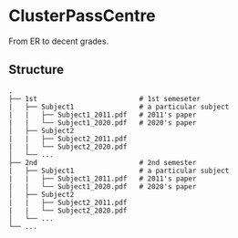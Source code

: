 # ClusterPassCentre

From ER to decent grades.

## Structure

    .
    ├── 1st                         # 1st semeseter
    |   ├── Subject1                # a particular subject
    |   |   ├── Subject1_2011.pdf   # 2011's paper
    |   |   └── Subject1_2020.pdf   # 2020's paper
    │   ├── Subject2
    |   |   ├── Subject2_2011.pdf
    |   |   └── Subject2_2020.pdf
    │   └── ...        
    ├── 2nd                         # 2nd semester
    |   ├── Subject1                # a particular subject
    |   |   ├── Subject1_2011.pdf   # 2011's paper
    |   |   └── Subject1_2020.pdf   # 2020's paper
    │   ├── Subject2
    |   |   ├── Subject2_2011.pdf
    |   |   └── Subject2_2020.pdf
    │   └── ...        
    └── ...


